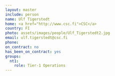 ```yaml
---
layout: master
include: person
name: Ulf Tigerstedt
home: <a href="http://www.csc.fi">CSC</a>
country: FI
photo: assets/images/people/Ulf_Tigerstedt2.jpg
email: ulf.tigerstedt@csc.fi
phone:
on_contract: no
has_been_on_contract: yes
groups:
  nt1:
    role: Tier-1 Operations
---
```

